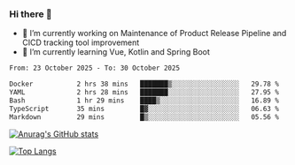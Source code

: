 ### Hi there 👋

- 🔭 I’m currently working on Maintenance of Product Release Pipeline and CICD tracking tool improvement
- 🌱 I’m currently learning Vue, Kotlin and Spring Boot

<!--START_SECTION:waka-->

```txt
From: 23 October 2025 - To: 30 October 2025

Docker           2 hrs 38 mins   ███████▒░░░░░░░░░░░░░░░░░   29.78 %
YAML             2 hrs 28 mins   ███████░░░░░░░░░░░░░░░░░░   27.95 %
Bash             1 hr 29 mins    ████▒░░░░░░░░░░░░░░░░░░░░   16.89 %
TypeScript       35 mins         █▓░░░░░░░░░░░░░░░░░░░░░░░   06.63 %
Markdown         29 mins         █▒░░░░░░░░░░░░░░░░░░░░░░░   05.56 %
```

<!--END_SECTION:waka-->

[![Anurag's GitHub stats](https://github-readme-stats.vercel.app/api?username=yunhao981&show_icons=true&theme=solarized-dark)](https://github.com/anuraghazra/github-readme-stats)

[![Top Langs](https://github-readme-stats.vercel.app/api/top-langs/?username=yunhao981&theme=solarized-dark&layout=compact)](https://github.com/anuraghazra/github-readme-stats)

<!--
**yunhao981/yunhao981** is a ✨ _special_ ✨ repository because its `README.md` (this file) appears on your GitHub profile.

Here are some ideas to get you started:

- 🔭 I’m currently working on Maintenance of Release Pipeline and CICD tracking tool improvement
- 🌱 I’m currently learning Vue, Kotlin and Spring Boot
- 👯 I’m looking to collaborate on ...
- 🤔 I’m looking for help with ...
- 💬 Ask me about ...
- 📫 How to reach me: ...
- 😄 Pronouns: ...
- ⚡ Fun fact: ...
-->


